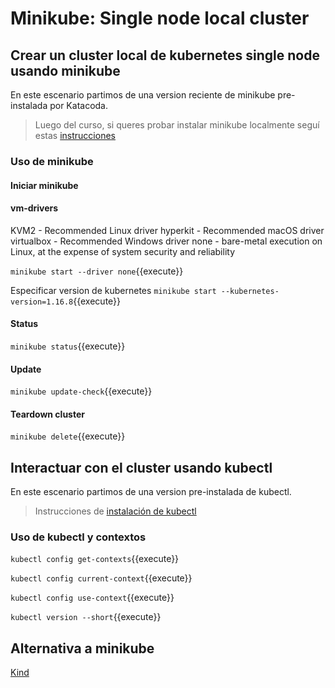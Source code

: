 # Minikube: Single node local cluster

## Crear un cluster local de kubernetes single node usando minikube

En este escenario partimos de una version reciente de minikube pre-instalada por Katacoda.
> Luego del curso, si queres probar instalar minikube localmente seguí estas [instrucciones](https://kubernetes.io/docs/tasks/tools/install-minikube/)

### Uso de minikube

#### Iniciar minikube

#### vm-drivers

KVM2 - Recommended Linux driver
hyperkit - Recommended macOS driver
virtualbox - Recommended Windows driver
none - bare-metal execution on Linux, at the expense of system security and reliability

`minikube start --driver none`{{execute}}

Especificar version de kubernetes
`minikube start --kubernetes-version=1.16.8`{{execute}}

#### Status

`minikube status`{{execute}}

#### Update

`minikube update-check`{{execute}}

#### Teardown cluster

`minikube delete`{{execute}}

## Interactuar con el cluster usando kubectl

En este escenario partimos de una version pre-instalada de kubectl.
> Instrucciones de [instalación de kubectl](https://kubernetes.io/docs/tasks/tools/install-kubectl/)

### Uso de kubectl y contextos

`kubectl config get-contexts`{{execute}}

`kubectl config current-context`{{execute}}

`kubectl config use-context`{{execute}}

`kubectl version --short`{{execute}}

## Alternativa a minikube

[Kind](https://kind.sigs.k8s.io/)
